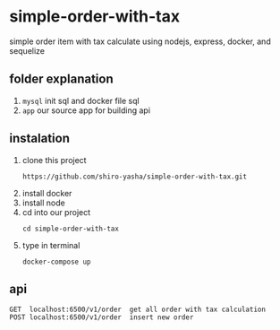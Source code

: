 # simple-order-with-tax
simple order item with tax calculate using nodejs, express, docker, and sequelize

## folder explanation
1. ``` mysql ``` init sql and docker file sql
2. ``` app ``` our source app for building api

## instalation
1. clone this project 
   ```
   https://github.com/shiro-yasha/simple-order-with-tax.git
   ```
2. install docker
3. install node
3. cd into our project
   ```
   cd simple-order-with-tax
   ```
4. type in terminal
   ```
   docker-compose up
   ```

## api
```
GET  localhost:6500/v1/order  get all order with tax calculation
POST localhost:6500/v1/order  insert new order
```
